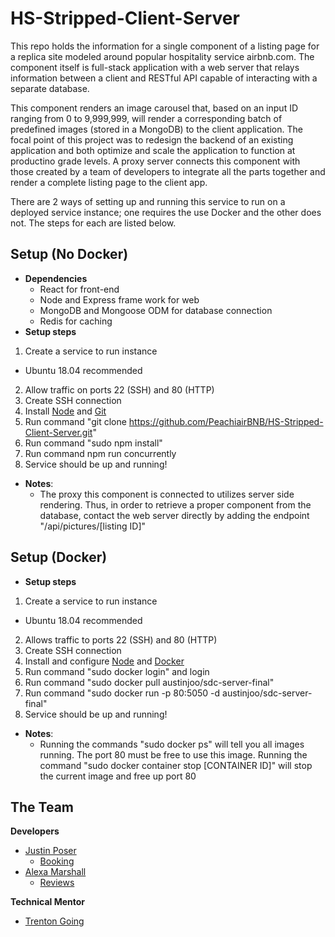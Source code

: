 # HS-Stripped-Client-Server
This repo holds the information for a single component of a listing page for a replica site modeled around popular hospitality service airbnb.com. The component itself is full-stack application with a web server that relays information between a client and RESTful API capable of interacting with a separate database. 

This component renders an image carousel that, based on an input ID ranging from 0 to 9,999,999, will render a corresponding batch of predefined images (stored in a MongoDB) to the client application. The focal point of this project was to redesign the backend of an existing application and both optimize and scale the application to function at productino grade levels. A proxy server connects this component with those created by a team of developers to integrate all the parts together and render a complete listing page to the client app.

There are 2 ways of setting up and running this service to run on a deployed service instance; one requires the use Docker and the other does not. The steps for each are listed below.

## Setup (No Docker)
- **Dependencies**
  - React for front-end
  - Node and Express frame work for web
  - MongoDB and Mongoose ODM for database connection
  - Redis for caching
- **Setup steps**
 1) Create a service to run instance
   - Ubuntu 18.04 recommended 
 2) Allow traffic on ports 22 (SSH) and 80 (HTTP)
 3) Create SSH connection  
 4) Install [Node](https://www.digitalocean.com/community/tutorials/how-to-install-node-js-on-ubuntu-16-04) and [Git](https://www.digitalocean.com/community/tutorials/how-to-install-git-on-ubuntu-18-04)
 5) Run command "git clone https://github.com/PeachiairBNB/HS-Stripped-Client-Server.git"  
 7) Run command "sudo npm install"
 8) Run command npm run concurrently
 9) Service should be up and running!
- **Notes**:
  - The proxy this component is connected to utilizes server side rendering. Thus, in order to retrieve a proper component from the database, contact the web server directly by adding the endpoint "/api/pictures/[listing ID]"

## Setup (Docker)
- **Setup steps**
 1) Create a service to run instance
   - Ubuntu 18.04 recommended
 2) Allows traffic to ports 22 (SSH) and 80 (HTTP)
 3) Create SSH connection
 4) Install and configure [Node](https://www.digitalocean.com/community/tutorials/how-to-install-node-js-on-ubuntu-16-04) and [Docker](https://www.digitalocean.com/community/tutorials/how-to-install-and-use-docker-on-ubuntu-18-04)
 5) Run command "sudo docker login" and login
 6) Run command "sudo docker pull austinjoo/sdc-server-final"
 7) Run command "sudo docker run -p 80:5050 -d austinjoo/sdc-server-final"
 8) Service should be up and running!
- **Notes**:
  - Running the commands "sudo docker ps" will tell you all images running. The port 80 must be free to use this image. Running the command "sudo docker container stop [CONTAINER ID]" will stop the current image and free up port 80
 
## The Team 
**Developers**
- [Justin Poser](https://github.com/CodeNoob25) 
  - [Booking](https://github.com/PeachiairBNB/jp-extracted-server-code)
- [Alexa Marshall](https://github.com/aLeX-c-m) 
  - [Reviews](https://github.com/aLeX-c-m/PL-module)

**Technical Mentor**
- [Trenton Going](https://github.com/trentgoing)
